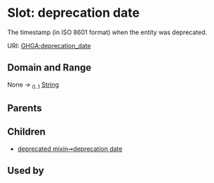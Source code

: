 
# Slot: deprecation date


The timestamp (in ISO 8601 format) when the entity was deprecated.

URI: [GHGA:deprecation_date](https://w3id.org/GHGA/deprecation_date)


## Domain and Range

None &#8594;  <sub>0..1</sub> [String](types/String.md)

## Parents


## Children

 *  [deprecated mixin➞deprecation date](deprecated_mixin_deprecation_date.md)

## Used by

